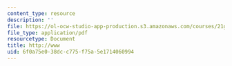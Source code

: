 ```yaml
---
content_type: resource
description: ''
file: https://ol-ocw-studio-app-production.s3.amazonaws.com/courses/21g-114-chinese-vi-streamlined-spring-2005/6f0a75e038dcc775f75a5e1714060994_MIT21G_114S05_4_06f_2.pdf
file_type: application/pdf
resourcetype: Document
title: http://www
uid: 6f0a75e0-38dc-c775-f75a-5e1714060994
---
```

